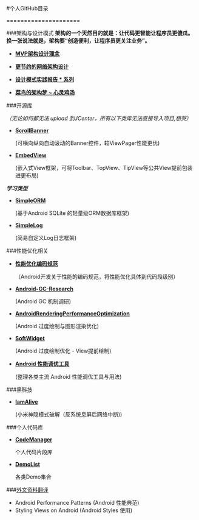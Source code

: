 #个人GitHub目录

=====================


###架构与设计模式
**架构的一个天然目的就是：让代码更智能让程序员更傻瓜。换一张说法就是，架构要“创造便利，让程序员更关注业务”。**

- [**MVP架构设计理念**]()

- [**更节约的网络架构设计**]()

- [**设计模式实践报告 * 系列**]()

- [**菜鸟的架构梦 ~ 心灵鸡汤**]()



###开源库

*（无论如何都无法 upload 到JCenter，所有以下类库无法直接导入项目,想哭）*

	
- [**ScrollBanner**](https://github.com/lizhaoxuan/ScrollBanner)

	(可横向纵向自动滚动的Banner控件，较ViewPager性能更优)
- [**EmbedView**]()

	(嵌入式View框架，可将Toolbar、TopView、TipView等公共View提前包装进更布局)

***学习类型***

- [**SimpleORM**](https://github.com/lizhaoxuan/SimpleORM)

	(基于Android SQLite 的轻量级ORM数据库框架)

- [**SimpleLog**](https://github.com/lizhaoxuan/SimpleLog/tree/master)

	(简易自定义Log日志框架)




###性能优化相关

- [**性能优化编码规范**](https://github.com/lizhaoxuan/Android-performance-norm) 

	（Android开发关于性能的编码规范，将性能优化具体到代码段级别）
	
- [**Android-GC-Research**](https://github.com/lizhaoxuan/Android-GC-Research)

	(Android GC 机制调研)
	
- [**AndroidRenderingPerformanceOptimization**](https://github.com/lizhaoxuan/AndroidRenderingPerformanceOptimization/tree/master)

	(Android 过度绘制与图形渲染优化)
	
- [**SoftWidget**](https://github.com/lizhaoxuan/SoftWidgetDemo)

	(Android 过度绘制优化 - View提前绘制)
	
- [**Android 性能调优工具**](https://github.com/lizhaoxuan/Android-performance-tool)

	(整理各类主流 Android 性能调优工具与用法)
	
	
###黑科技

- [**IamAlive**](https://github.com/lizhaoxuan/IamAlive)

	(小米神隐模式破解（反系统息屏后网络中断))

	
###个人代码库
- [**CodeManager**](https://github.com/lizhaoxuan/CodeManager)

	个人代码片段库

- [**DemoList**](https://github.com/lizhaoxuan/DemoList)

	各类Demo集合

	
	



###[外文资料翻译](https://github.com/lizhaoxuan/EnglishInformation)

- Android Performance Patterns (Android 性能典范)
- Styling Views on Android (Android Styles 使用)
